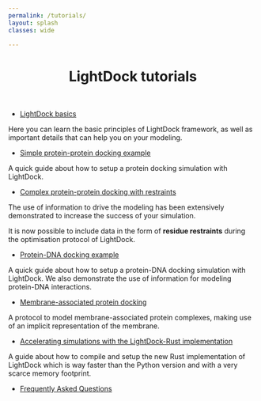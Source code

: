 ```yaml
---
permalink: /tutorials/
layout: splash
classes: wide

---
```


<center><h1 style="margin-top:40px">LightDock tutorials</h1></center><br>

- [LightDock basics](/tutorials/basics)

Here you can learn the basic principles of LightDock framework,
as well as important details that can help you on your modeling.

- [Simple protein-protein docking example](/tutorials/2UUY)

A quick guide about how to setup a protein docking simulation with LightDock.

- [Complex protein-protein docking with restraints](/tutorials/4G6M)

The use of information to drive the modeling has been extensively demonstrated
to increase the success of your simulation.

It is now possible to include data in the form of **residue restraints** during
the optimisation protocol of LightDock.

- [Protein-DNA docking example](/tutorials/1AZP)

A quick guide about how to setup a protein-DNA docking simulation with LightDock.
We also demonstrate the use of information for modeling protein-DNA interactions.

- [Membrane-associated protein docking](/tutorials/membrane)

A protocol to model membrane-associated protein complexes, making use of an implicit representation of the membrane.

- [Accelerating simulations with the LightDock-Rust implementation](/tutorials/lightdock-rust)

A guide about how to compile and setup the new Rust implementation of LightDock which is way faster than the Python version and with a very scarce memory footprint.

- [Frequently Asked Questions](/tutorials/faq)
